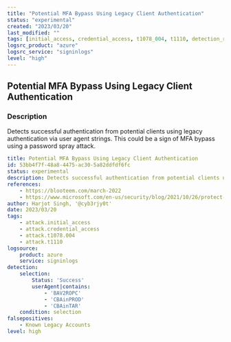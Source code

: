 ```yaml
---
title: "Potential MFA Bypass Using Legacy Client Authentication"
status: "experimental"
created: "2023/03/20"
last_modified: ""
tags: [initial_access, credential_access, t1078_004, t1110, detection_rule]
logsrc_product: "azure"
logsrc_service: "signinlogs"
level: "high"
---
```


## Potential MFA Bypass Using Legacy Client Authentication

### Description

Detects successful authentication from potential clients using legacy authentication via user agent strings. This could be a sign of MFA bypass using a password spray attack.

```yml
title: Potential MFA Bypass Using Legacy Client Authentication
id: 53bb4f7f-48a8-4475-ac30-5a82ddfdf6fc
status: experimental
description: Detects successful authentication from potential clients using legacy authentication via user agent strings. This could be a sign of MFA bypass using a password spray attack.
references:
    - https://blooteem.com/march-2022
    - https://www.microsoft.com/en-us/security/blog/2021/10/26/protect-your-business-from-password-sprays-with-microsoft-dart-recommendations/
author: Harjot Singh, '@cyb3rjy0t'
date: 2023/03/20
tags:
    - attack.initial_access
    - attack.credential_access
    - attack.t1078.004
    - attack.t1110
logsource:
    product: azure
    service: signinlogs
detection:
    selection:
        Status: 'Success'
        userAgent|contains:
            - 'BAV2ROPC'
            - 'CBAinPROD'
            - 'CBAinTAR'
    condition: selection
falsepositives:
    - Known Legacy Accounts
level: high

```

